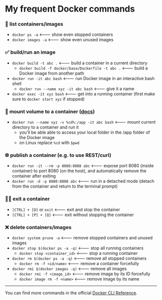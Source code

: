 # My frequent Docker commands

### 📜 **list** containers/images
* `docker ps -a` <--- show even stopped containers
* `docker images -a` <--- show even unused images
### ✅ **build/run** an image
* `docker build -t abc .` <--- build a container in a current directory
    * `docker build -f docker/base/Dockerfile -t abc .` <--- build a Docker image from another path
* `docker run -it abc bash` <--- run Docker image in an interactive bash shell
    * `docker run --name xyz -it abc bash` <--- give it a name
* `docker exec -it xyz bash` <--- get into a running container (first make sure to `docker start xyz` if stopped)
### 💾 **mount** volume to a container ([docs](https://docs.docker.com/storage/volumes/#start-a-container-with-a-volume))
* `docker run --name xyz -v %cd%:/app -it abc bash` <--- mount current directory to a container and run it
    * you'll be able able to access your local folder in the /app folder of the Docker image
    * on Linux replace `%cd` with `$pwd`
### 🌐 **publish** a container (e.g. to use REST/curl)
* `docker run -it --rm -p 8080:8080 abc` <--- expose port 8080 (inside container) to port 8080 (on the host), and automatically remove the container after exiting 
* `docker run -d -p 8080:8080 abc` <--- run in a detached mode (detach from the container and return to the terminal prompt)
### 🚶‍♂ **exit** a container
* `[CTRL] + [D]` or `exit` <--- exit and stop the container
* `[CTRL] + [P] + [Q]` <--- exit without stopping the container
### ❌ **delete** containers/images
* `docker system prune -a` <--- remove stopped containers and unused images
* `docker stop $(docker ps -a -q)` <--- stop all running containers
    * `docker stop <container_id>` <--- stop a running container
* `docker rm $(docker ps -a -q)` <--- remove all stopped containers
    * `docker rm -f <id/name>` <--- remove a container forcefully
* `docker rmi $(docker images -q)` <--- remove all images
    * `docker rmi -f <image_id>` <--- remove image by its ID forcefully
    * `docker image rm -f <name>` <--- remove image by its name
---
You can find more commands in the official [Docker CLI Reference](https://docs.docker.com/engine/reference/run/).
